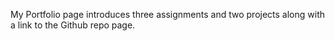 My Portfolio page introduces three assignments and two projects along with a link to the Github repo page. 
